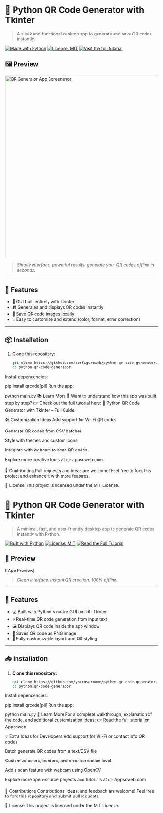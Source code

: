 # 🧾 Python QR Code Generator with Tkinter  
> A sleek and functional desktop app to generate and save QR codes instantly.

[![Made with Python](https://img.shields.io/badge/Made%20with-Python-blue?style=flat&logo=python)](https://www.python.org/)
[![License: MIT](https://img.shields.io/badge/License-MIT-yellow.svg)](LICENSE)
[![Visit the full tutorial](https://img.shields.io/badge/Full%20Tutorial-appscweb.com-blueviolet?logo=read-the-docs)](https://appscweb.com/python-qr-code-generator-with-tkinter/)

## 🖼️ Preview

<img src="https://appscweb.com/wp-content/uploads/2025/05/Python-QR-Code-Generator-with-Tkinter-Create-a-Desktop-App-in-Minutes.png" alt="QR Generator App Screenshot" width="600"/>

> *Simple interface, powerful results: generate your QR codes offline in seconds.*

---

## 🚀 Features

- 🧩 GUI built entirely with Tkinter
- 🖨️ Generates and displays QR codes instantly
- 💾 Save QR code images locally
- 💡 Easy to customize and extend (color, format, error correction)

---

## 📦 Installation

1. Clone this repository:
   ```bash
   git clone https://github.com/configuroweb/python-qr-code-generator.git
   cd python-qr-code-generator
Install dependencies:

pip install qrcode[pil]
Run the app:

python main.py
📚 Learn More
📖 Want to understand how this app was built step by step?
👉 Check out the full tutorial here:
🔗 Python QR Code Generator with Tkinter – Full Guide

🛠️ Customization Ideas
Add support for Wi-Fi QR codes

Generate QR codes from CSV batches

Style with themes and custom icons

Integrate with webcam to scan QR codes

Explore more creative tools at 👉 appscweb.com

🤝 Contributing
Pull requests and ideas are welcome!
Feel free to fork this project and enhance it with more features.

📄 License
This project is licensed under the MIT License.

# 🧾 Python QR Code Generator with Tkinter  
> A minimal, fast, and user-friendly desktop app to generate QR codes instantly with Python.

[![Built with Python](https://img.shields.io/badge/Built%20with-Python-3776AB?style=flat&logo=python&logoColor=white)](https://www.python.org/)
[![License: MIT](https://img.shields.io/badge/License-MIT-yellow.svg)](LICENSE)
[![Read the Full Tutorial](https://img.shields.io/badge/Read%20Tutorial-Appscweb-blueviolet?logo=read-the-docs)](https://appscweb.com/python-qr-code-generator-with-tkinter/)

## 📸 Preview

![App Preview]

> *Clean interface. Instant QR creation. 100% offline.*

---

## 🚀 Features

- 💻 Built with Python's native GUI toolkit: Tkinter
- ⚡ Real-time QR code generation from input text
- 🖼️ Displays QR code inside the app window
- 💾 Saves QR code as PNG image
- 🎨 Fully customizable layout and QR styling

---

## 📥 Installation

1. **Clone this repository:**
   ```bash
   git clone https://github.com/yourusername/python-qr-code-generator.git
   cd python-qr-code-generator
Install dependencies:

pip install qrcode[pil]
Run the app:

python main.py
📖 Learn More
For a complete walkthrough, explanation of the code, and additional customization ideas:
👉 Read the full tutorial on Appscweb

💡 Extra Ideas for Developers
Add support for Wi-Fi or contact info QR codes

Batch generate QR codes from a text/CSV file

Customize colors, borders, and error correction level

Add a scan feature with webcam using OpenCV

Explore more open-source projects and tutorials at 👉 Appscweb.com

🤝 Contributions
Contributions, ideas, and feedback are welcome!
Feel free to fork this repository and submit pull requests.

📄 License
This project is licensed under the MIT License.
